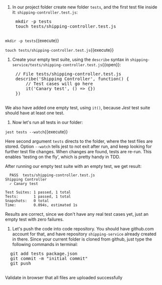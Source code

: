 
  1. In our project folder create new folder `tests`, and the first test file inside it: `shipping-controller.test.js`:

  <pre class="file hljs bash" data-target="clipboard">
    mkdir -p tests
    touch tests/shipping-controller.test.js
  </pre>

  `mkdir -p tests`{{execute}}

  `touch tests/shipping-controller.test.js`{{execute}}

  1. Create your empty test suite, using the `describe` syntax in `shipping-service/tests/shipping-controller.test.js`{{open}}:

  <pre class="file hljs js" data-target="clipboard">
    // File tests/shipping-controller.test.js
    describe('Shipping Controller', function() {
        // Test cases will go here
        it('Canary test', () => {})
    })
  </pre>

  We also have added one empty test, using `it()`, because _Jest_ test suite should have at least one test.

  1. Now let's run all tests in our folder:

  `jest tests --watch`{{execute}}

  Here second argument `tests` directs to the folder, where the test files are stored. Option `--watch` tells jest to not exit after run, and keep looking for further test file changes. When changes are found, tests are re-run. This enables 'testing on the fly', which is pretty handy in TDD.

  After running our empty test suite with an empty test, we get result:

  ```text
    PASS  tests/shipping-controller.test.js
  Shipping Controller
    ✓ Canary test

  Test Suites: 1 passed, 1 total
  Tests:       1 passed, 1 total
  Snapshots:   0 total
  Time:        0.094s, estimated 1s
  ```

  Results are correct, since we don't have any real test cases yet, just an empty test with zero failures.

  1. Let's push the code into code repository. You should have github.com account for that, and have repository `shipping-service` already created in there. Since your current folder is cloned from github, just type the following commands in terminal:

  <pre class="file hljs bash" data-target="clipboard">
  git add tests package.json
  git commit -m "initial commit"
  git push
  </pre>

  Validate in browser that all files are uploaded successfully